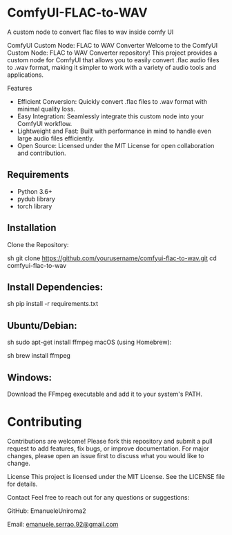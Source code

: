 # ComfyUI-FLAC-to-WAV
A custom node to convert flac files to wav inside comfy UI

ComfyUI Custom Node: FLAC to WAV Converter
Welcome to the ComfyUI Custom Node: FLAC to WAV Converter repository! This project provides a custom node for ComfyUI that allows you to easily convert .flac audio files to .wav format, making it simpler to work with a variety of audio tools and applications.

Features
- Efficient Conversion: Quickly convert .flac files to .wav format with minimal quality loss.
- Easy Integration: Seamlessly integrate this custom node into your ComfyUI workflow.
- Lightweight and Fast: Built with performance in mind to handle even large audio files efficiently.
- Open Source: Licensed under the MIT License for open collaboration and contribution.

## Requirements

- Python 3.6+
- pydub library
- torch library

## Installation
Clone the Repository:

sh
git clone https://github.com/yourusername/comfyui-flac-to-wav.git
cd comfyui-flac-to-wav

## Install Dependencies:

sh
pip install -r requirements.txt

## Ubuntu/Debian:

sh
sudo apt-get install ffmpeg
macOS (using Homebrew):

sh
brew install ffmpeg

## Windows:

Download the FFmpeg executable and add it to your system's PATH.

# Contributing
Contributions are welcome! Please fork this repository and submit a pull request to add features, fix bugs, or improve documentation. For major changes, please open an issue first to discuss what you would like to change.

License
This project is licensed under the MIT License. See the LICENSE file for details.

Contact
Feel free to reach out for any questions or suggestions:

GitHub: EmanueleUniroma2

Email: emanuele.serrao.92@gmail.com
